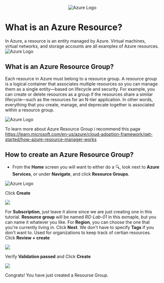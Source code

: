 <p align="center">
<img src="https://i.imgur.com/E016BKW.png" alt="Azure Logo">
</p>

<h1>What is an Azure Resource?</h1>
In Azure, a resource is an entity managed by Azure. Virtual machines, virtual networks, and storage accounts are all examples of Azure resources.

<img src="https://i.imgur.com/GMQjxcL.png" alt="Azure Logo">
</p>

<h2>What is an Azure Resource Group?</h2>

Each resource in Azure must belong to a resource group. A resource group is a logical container that associates multiple resources so you can manage them as a single entity—based on lifecycle and security. For example, you can create or delete resources as a group if the resources share a similar lifecycle—such as the resources for an N-tier application. In other words, everything that you create, manage, and deprecate together is associated within a resource group.

<img src="https://i.imgur.com/nRb0d6w.png" alt="Azure Logo">
</p>

To learn more about Azure Resource Group i recommend this page https://learn.microsoft.com/en-us/azure/cloud-adoption-framework/get-started/how-azure-resource-manager-works

<h2>How to create an Azure Resource Group?</h2>

* From the **Home** screen you will want to either do a :mag:, look next to **Azure Services**, or under **Navigate**, and click **Resource Groups**.

<img src="https://i.imgur.com/SZh3dZH.png" alt="Azure Logo">
</p>

Click **Create**  

<p>
<img src="https://i.imgur.com/B2Ncz9S.png"/>
</p>
<p> 

For **Subscription**, just leave it alone since we are just creating one in this tutorial. **Resource group** will be named *RG-Lab-01* in this exmaple, but you can name it whatever you like. For **Region**, you can choose the one that you're currently living in. Click **Next**. We don't have to specify **Tags** if you don't want to. Used for organizations to keep track of certian resources. Click **Review + create**
  
<p>
<img src="https://i.imgur.com/F5xLtEq.png"/>
</p>
<p>

Verify **Validation passed** and Click **Create**

<p>
<img src="https://i.imgur.com/MTollLG.png"/>
</p>
<p>

Congrats! You have just created a Resourse Group.
